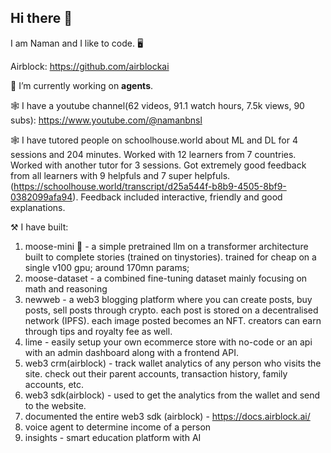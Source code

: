 ## Hi there 👋

I am Naman and I like to code. 🖥️<br />

Airblock: https://github.com/airblockai

🔭 I’m currently working on **agents**.

🕸️ I have a youtube channel(62 videos, 91.1 watch hours, 7.5k views, 90 subs): https://www.youtube.com/@namanbnsl

🕸️ I have tutored people on schoolhouse.world  about ML and DL for 4 sessions and 204 minutes. Worked with 12 learners from 7 countries. Worked with another tutor for 3 sessions. Got extremely good feedback from all learners with 9 helpfuls and 7 super helpfuls. (https://schoolhouse.world/transcript/d25a544f-b8b9-4505-8bf9-0382099afa94). Feedback included interactive, friendly and good explanations.

⚒️ I have built:
1. moose-mini 🫎 - a simple pretrained llm on a transformer architecture built to complete stories (trained on tinystories). trained for cheap on a single v100 gpu; around 170mn params;
2. moose-dataset - a combined fine-tuning dataset mainly focusing on math and reasoning
4. newweb - a web3 blogging platform where you can create posts, buy posts, sell posts through crypto. each post is stored on a decentralised network (IPFS). each image posted becomes an NFT. creators can earn through tips and royalty fee as well.
5. lime - easily setup your own ecommerce store with no-code or an api with an admin dashboard along with a frontend API.
6. web3 crm(airblock) - track wallet analytics of any person who visits the site. check out their parent accounts, transaction history, family accounts, etc.
7. web3 sdk(airblock) - used to get the analytics from the wallet and send to the website.
8. documented the entire web3 sdk (airblock) - https://docs.airblock.ai/
9. voice agent to determine income of a person
10. insights - smart education platform with AI
